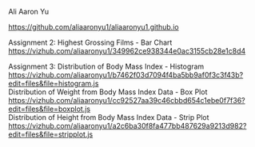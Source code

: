Ali Aaron Yu

https://github.com/aliaaronyu1/aliaaronyu1.github.io  
 

Assignment 2:
Highest Grossing Films - Bar Chart
https://vizhub.com/aliaaronyu1/349962ce938344e0ac3155cb28e1c8d4

Assignment 3:
Distribution of Body Mass Index - Histogram
https://vizhub.com/aliaaronyu1/b7462f03d7094f4ba5bb9af0f3c3f43b?edit=files&file=histogram.js  
Distribution of Weight from Body Mass Index Data - Box Plot  
https://vizhub.com/aliaaronyu1/cc92527aa39c46cbbd654c1ebe0f7f36?edit=files&file=boxplot.js  
Distribution of Height from Body Mass Index Data - Strip Plot
https://vizhub.com/aliaaronyu1/a2c6ba30f8fa477bb487629a9213d982?edit=files&file=stripplot.js  
